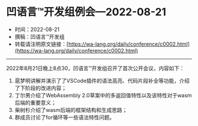 # 凹语言™开发组例会—2022-08-21

- 时间：2022-08-21
- 撰稿：凹语言™开发组
- 转载请注明原文链接：[https://wa-lang.org/daily/conference/c0002.html](https://wa-lang.org/daily/conference/c0002.html)

---

2022年8月21日晚上8点30，凹语言™开发组召开了首次公开会议，内容如下：

1. 扈梦明讲解并演示了了VSCode插件的语法高亮、代码片段补全等功能，介绍了下阶段的改进内容；
1. 丁尔男介绍了WebAssembly 2.0草案中的多返回值特性以及该特性对于wasm后端的重要意义；
1. 柴树杉介绍了wasm后端的框架结构和生成思路；
1. 群成员讨论了for循环等一些语法特性问题。